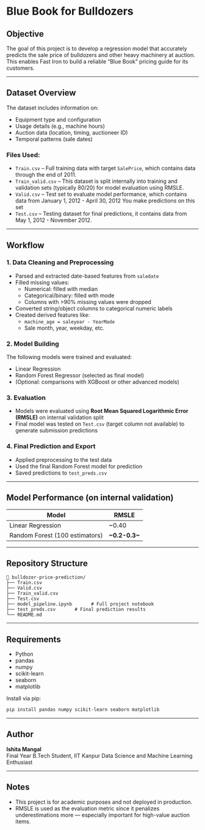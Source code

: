 # Blue Book for Bulldozers

## Objective

The goal of this project is to develop a regression model that accurately predicts the sale price of bulldozers and other heavy machinery at auction. This enables Fast Iron to build a reliable “Blue Book” pricing guide for its customers.

---

## Dataset Overview

The dataset includes information on:

- Equipment type and configuration
- Usage details (e.g., machine hours)
- Auction data (location, timing, auctioneer ID)
- Temporal patterns (sale dates)

### Files Used:

- `Train.csv` – Full training data with target `SalePrice`, which contains data through the end of 2011.
- `Train_valid.csv` – This dataset is split internally into training and validation sets (typically 80/20) for model evaluation using RMSLE.
- `Valid.csv` – Test set to evaluate model performance, which contains data from January 1, 2012 - April 30, 2012 You make predictions on this set
- `Test.csv` – Testing dataset for final predictions, it contains data from May 1, 2012 - November 2012.

---

## Workflow

### 1. Data Cleaning and Preprocessing

- Parsed and extracted date-based features from `saledate`
- Filled missing values:
  - Numerical: filled with median
  - Categorical/binary: filled with mode
  - Columns with >90% missing values were dropped
- Converted string/object columns to categorical numeric labels
- Created derived features like:
  - `machine_age = saleyear - YearMade`
  - Sale month, year, weekday, etc.

### 2. Model Building

The following models were trained and evaluated:

- Linear Regression
- Random Forest Regressor (selected as final model)
- (Optional: comparisons with XGBoost or other advanced models)

### 3. Evaluation

- Models were evaluated using **Root Mean Squared Logarithmic Error (RMSLE)** on internal validation split
- Final model was tested on `Test.csv` (target column not available) to generate submission predictions

### 4. Final Prediction and Export

- Applied preprocessing to the test data
- Used the final Random Forest model for prediction
- Saved predictions to `test_preds.csv`

---

## Model Performance (on internal validation)

| Model                          | RMSLE         |
| ------------------------------ | ------------- |
| Linear Regression              | ~0.40         |
| Random Forest (100 estimators) | **~0.2-0.3~** |

---

## Repository Structure

```
📁 bulldozer-price-prediction/
├── Train.csv
├── Valid.csv
├── Train_valid.csv
├── Test.csv
├── model_pipeline.ipynb       # Full project notebook
├── test_preds.csv       # Final prediction results
└── README.md
```

---

## Requirements

- Python
- pandas
- numpy
- scikit-learn
- seaborn
- matplotlib

Install via pip:

```bash
pip install pandas numpy scikit-learn seaborn matplotlib
```

---

## Author

**Ishita Mangal**  
Final Year B.Tech Student, IIT Kanpur
Data Science and Machine Learning Enthusiast

---

## Notes

- This project is for academic purposes and not deployed in production.
- RMSLE is used as the evaluation metric since it penalizes underestimations more — especially important for high-value auction items.
